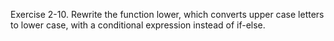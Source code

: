 Exercise 2-10. Rewrite the function lower, which converts upper case letters to lower case, with a conditional expression instead of if-else.
